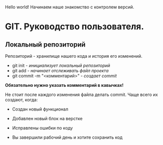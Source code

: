 Hello world! Начинаем наше знакомство с контролем версий.
# GIT. Руководство пользователя.
## Локальный репозиторий
Репозиторий - хранилище нашего кода и история его изменений.
* git init - *инициализует локальный репозиторий*
* git add - *начинает отслеживать файл проекта*
* git commit -m "<комментарий>" - *создает commit* 

**Обязательно нужно указать комментарий в кавычках!**

Не стоит после каждого изменения файла делать commit. Чаще всего их создают, когда:

* Создан новый функционал

* Добавлен новый блок на верстке

* Исправлены ошибки по коду

* Вы завершили рабочий день и хотите сохранить код


 